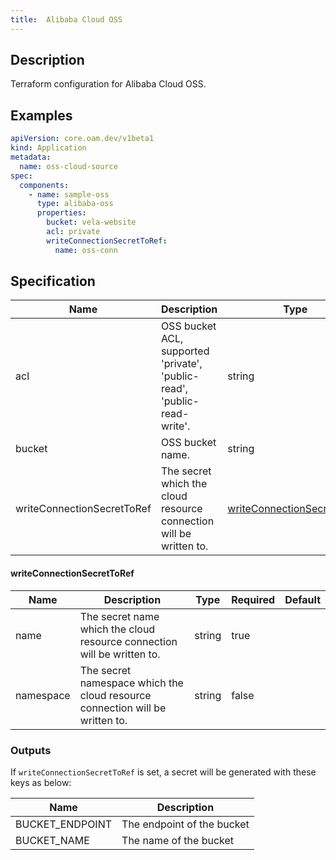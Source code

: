 ```yaml
---
title:  Alibaba Cloud OSS
---
```


## Description

Terraform configuration for Alibaba Cloud OSS.

## Examples

```yaml
apiVersion: core.oam.dev/v1beta1
kind: Application
metadata:
  name: oss-cloud-source
spec:
  components:
    - name: sample-oss
      type: alibaba-oss
      properties:
        bucket: vela-website
        acl: private
        writeConnectionSecretToRef:
          name: oss-conn
```

## Specification


 Name | Description | Type | Required | Default 
 ------------ | ------------- | ------------- | ------------- | ------------- 
 acl | OSS bucket ACL, supported 'private', 'public-read', 'public-read-write'. | string | false |  
 bucket | OSS bucket name. | string | false |  
 writeConnectionSecretToRef | The secret which the cloud resource connection will be written to. | [writeConnectionSecretToRef](#writeConnectionSecretToRef) | false |  


#### writeConnectionSecretToRef

 Name | Description | Type | Required | Default 
 ------------ | ------------- | ------------- | ------------- | ------------- 
 name | The secret name which the cloud resource connection will be written to. | string | true |  
 namespace | The secret namespace which the cloud resource connection will be written to. | string | false |  


### Outputs

If `writeConnectionSecretToRef` is set, a secret will be generated with these keys as below:

 Name | Description 
 ------------ | ------------- 
 BUCKET_ENDPOINT | The endpoint of the bucket
 BUCKET_NAME | The name of the bucket
